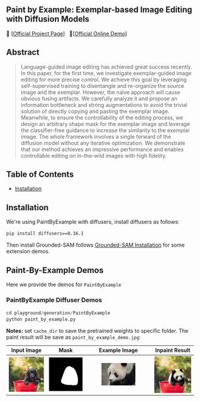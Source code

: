 ## Paint by Example: Exemplar-based Image Editing with Diffusion Models

:grapes: [[Official Project Page](https://github.com/Fantasy-Studio/Paint-by-Example)] &nbsp; :apple:[[Official Online Demo](https://huggingface.co/spaces/Fantasy-Studio/Paint-by-Example)]

## Abstract

> Language-guided image editing has achieved great success recently. In this paper, for the first time, we investigate exemplar-guided image editing for more precise control. We achieve this goal by leveraging self-supervised training to disentangle and re-organize the source image and the exemplar. However, the naive approach will cause obvious fusing artifacts. We carefully analyze it and propose an information bottleneck and strong augmentations to avoid the trivial solution of directly copying and pasting the exemplar image. Meanwhile, to ensure the controllability of the editing process, we design an arbitrary shape mask for the exemplar image and leverage the classifier-free guidance to increase the similarity to the exemplar image. The whole framework involves a single forward of the diffusion model without any iterative optimization. We demonstrate that our method achieves an impressive performance and enables controllable editing on in-the-wild images with high fidelity.

## Table of Contents
- [Installation](#installation)


## Installation
We're using PaintByExample with diffusers, install diffusers as follows:
```bash
pip install diffusers==0.16.1
```
Then install Grounded-SAM follows [Grounded-SAM Installation](https://github.com/IDEA-Research/Grounded-Segment-Anything#installation) for some extension demos.

## Paint-By-Example Demos
Here we provide the demos for `PaintByExample`


### PaintByExample Diffuser Demos
```python
cd playground/generation/PaintByExample
python paint_by_example.py
```
**Notes:** set `cache_dir` to save the pretrained weights to specific folder. The paint result will be save as `paint_by_example_demo.jpg`:

<div align="center">

| Input Image | Mask | Example Image | Inpaint Result |
|:----:|:----:|:----:|:----:|
| ![](https://github.com/IDEA-Research/detrex-storage/blob/main/assets/grounded_sam/paint_by_example/input_image.png?raw=true) | ![](https://github.com/IDEA-Research/detrex-storage/blob/main/assets/grounded_sam/paint_by_example/mask.png?raw=true) | <div style="text-align: center"> <img src="https://github.com/IDEA-Research/detrex-storage/blob/main/assets/grounded_sam/paint_by_example/example_image.jpg?raw=true" width=55%></div> | ![](https://github.com/IDEA-Research/detrex-storage/blob/main/assets/grounded_sam/paint_by_example/paint_by_example_demo.jpg?raw=true) |

</div>